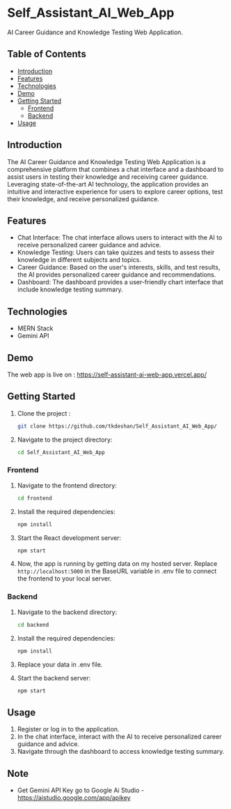 # Self_Assistant_AI_Web_App

AI Career Guidance and Knowledge Testing Web Application.

## Table of Contents

- [Introduction](#introduction)
- [Features](#features)
- [Technologies](#technologies)
- [Demo](#demo)
- [Getting Started](#getting-started)
  - [Frontend](#frontend)
  - [Backend](#backend)
- [Usage](#usage)

## Introduction

The AI Career Guidance and Knowledge Testing Web Application is a comprehensive platform that combines a chat interface and a dashboard to assist users in testing their knowledge and receiving career guidance. Leveraging state-of-the-art AI technology, the application provides an intuitive and interactive experience for users to explore career options, test their knowledge, and receive personalized guidance.

## Features

- Chat Interface: The chat interface allows users to interact with the AI to receive personalized career guidance and advice.
- Knowledge Testing: Users can take quizzes and tests to assess their knowledge in different subjects and topics.
- Career Guidance: Based on the user's interests, skills, and test results, the AI provides personalized career guidance and recommendations.
- Dashboard: The dashboard provides a user-friendly chart interface that include knowledge testing summary.

## Technologies

- MERN Stack
- Gemini API

## Demo

The web app is live on : https://self-assistant-ai-web-app.vercel.app/

## Getting Started

1. Clone the project :
   
    ```bash
   git clone https://github.com/tkdeshan/Self_Assistant_AI_Web_App/
    
3. Navigate to the project directory:

    ```bash
   cd Self_Assistant_AI_Web_App

### Frontend

1. Navigate to the frontend directory:

   ```bash
   cd frontend

2. Install the required dependencies:

   ```bash
   npm install

3. Start the React development server:

    ```bash
   npm start

4. Now, the app is running by getting data on my hosted server. Replace `http://localhost:5000` in the BaseURL variable in .env file to connect the frontend to your local server.
   
### Backend

1. Navigate to the backend directory:

   ```bash
   cd backend

2. Install the required dependencies:

   ```bash
   npm install
   
3. Replace your data in .env file.
 
4. Start the backend server:

    ```bash
   npm start

## Usage

1. Register or log in to the application.
2. In the chat interface, interact with the AI to receive personalized career guidance and advice.
3. Navigate through the dashboard to access knowledge testing summary.

## Note

- Get Gemini API Key go to Google Ai Studio - https://aistudio.google.com/app/apikey
